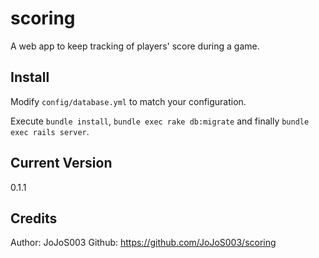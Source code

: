 scoring
=======

A web app to keep tracking of players' score during a game.

## Install

Modify `config/database.yml` to match your configuration.

Execute `bundle install`, `bundle exec rake db:migrate` and finally `bundle exec rails server`.

## Current Version

0.1.1

## Credits

Author: JoJoS003
Github: https://github.com/JoJoS003/scoring
